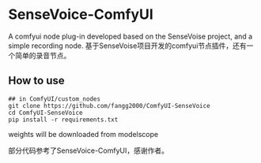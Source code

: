 # SenseVoice-ComfyUI
A comfyui node plug-in developed based on the SenseVoise project, and a simple recording node.
基于SenseVoise项目开发的comfyui节点插件，还有一个简单的录音节点。

## How to use
```
## in ComfyUI/custom_nodes
git clone https://github.com/fangg2000/ComfyUI-SenseVoice
cd ComfyUI-SenseVoice
pip install -r requirements.txt
```
weights will be downloaded from modelscope

部分代码参考了SenseVoice-ComfyUI，感谢作者。
